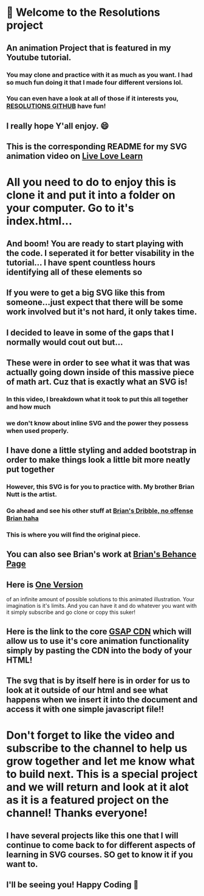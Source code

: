 # 👋 Welcome to the Resolutions project
## An animation Project that is featured in my Youtube tutorial. 
### You may clone and practice with it as much as you want. I had so much fun doing it that I made four different versions lol.
### You can even have a look at all of those if it interests you, [RESOLUTIONS GITHUB](https://github.com/jnutt367/RESOLUTIONS) have fun!
## I really hope Y'all enjoy. 😄 
## This is the corresponding README for my SVG animation video on [Live Love Learn](https://www.youtube.com/user/JNUTT1000/featured)
# All you need to do to enjoy this is clone it and put it into a folder on your computer. Go to it's index.html...
## And boom! You are ready to start playing with the code. I seperated it for better visability in the tutorial... I have spent countless hours identifying all of these elements so
## If you were to get a big SVG like this from someone...just expect that there will be some work involved but it's not hard, it only takes time.
## I decided to leave in some of the gaps that I normally would cout out but...
## These were in order to see what it was that was actually going down inside of this massive piece of math art. Cuz that is exactly what an SVG is!
### In this video, I breakdown what it took to put this all together and how much 
### we don't know about inline SVG and the power they possess when used properly.
## I have done a little styling and added bootstrap in order to make things look a little bit more neatly put together
### However, this SVG is for you to practice with. My brother Brian Nutt is the artist.
### Go ahead and see his other stuff at [Brian's Dribble, no offense Brian haha](https://dribbble.com/briandnutt)
### This is where you will find the original piece. 
## You can also see Brian's work at [Brian's Behance Page](https://www.behance.net/briannutt)
## Here is [One Version](https://resolutions-plum.vercel.app/)
of an infinite amount of possible solutions to this animated illustration. Your imagination is it's limits. And you can have it and do whatever you want with it simply subscribe and go clone or copy this suker!

## Here is the link to the core [GSAP CDN](https://cdnjs.com/libraries/gsap) which will allow us to use it's core animation functionality simply by pasting the CDN into the body of your HTML!
 
## The svg that is by itself here is in order for us to look at it outside of our html and see what happens when we insert it into the document and access it with one simple javascript file!!
 
# Don't forget to like the video and subscribe to the channel to help us grow together and let me know what to build next. This is a special project and we will return and look at it alot as it is a featured project on the channel! Thanks everyone! 
## I have several projects like this one that I will continue to come back to for different aspects of learning in SVG courses. SO get to know it if you want to.
## I'll be seeing you! Happy Coding 👋 

